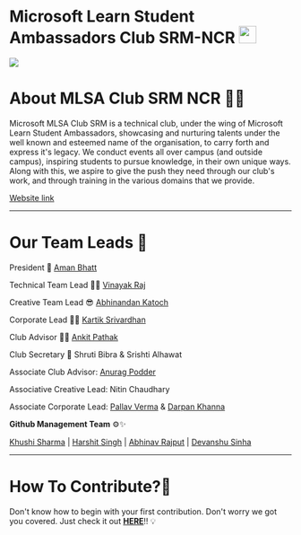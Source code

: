 <p align="center">
  <h1>Microsoft Learn Student Ambassadors Club SRM-NCR <img src="https://user-images.githubusercontent.com/80591258/149213592-fe481e19-1b83-47c3-89ae-68bd1790102f.png" width="31"></h1>
<img src="https://github.com/mlsasrmncr/mlsasrmncr-Website/blob/main/img/mlsa-gif_logo.gif"></a>
</p>

<div style="page-break-after: always;"></div>

# About MLSA Club SRM NCR 📜💡
Microsoft MLSA Club SRM is a technical club, under the wing of Microsoft Learn Student Ambassadors, showcasing and nurturing talents under the well known and esteemed name of the organisation, to carry forth and express it's legacy. We conduct events all over campus (and outside campus), inspiring students to pursue knowledge, in their own unique ways. Along with this, we aspire to give the push they need through our club's work, and through training in the various domains that we provide.

[Website link](https://mlsasrmncr.github.io/)

<hr>

# Our Team Leads 🌟
President 👑  [Aman Bhatt](https://github.com/bhattcodes) 

Technical Team Lead 👨‍💻 [Vinayak Raj](https://github.com/vinayak0127)

Creative Team Lead 😎 [Abhinandan Katoch](http://github.com/abhinandankatoch)

Corporate Lead 👨‍💼 [Kartik Srivardhan](https://github.com/Cartikx3)

Club Advisor 👨‍🎓 [Ankit Pathak](https://github.com/GAAROS)

Club Secretary 🙎 Shruti Bibra & Srishti Alhawat

Associate Club Advisor: [Anurag Podder](https://github.com/drkanurag)

Associative Creative Lead: Nitin Chaudhary

Associate Corporate Lead: [Pallav Verma](https://github.com/Pallav14730) & [Darpan Khanna](https://github.com/darpankhanna)

**Github Management Team** ⚙️✨

[Khushi Sharma](https://github.com/Khushi-sharma07) | 
[Harshit Singh](https://github.com/HarshuSingh) | 
[Abhinav Rajput](https://github.com/AbhinavRajputEXE) | 
[Devanshu Sinha](https://github.com/ArthrowAbstract)


<hr>

# How To Contribute?🤔
Don't know how to begin with your first contribution. Don't worry we got you covered. 
Just check it out [**HERE**](https://github.com/mlsasrmncr/mlsasrmncr-Website/wiki)!! 💡

